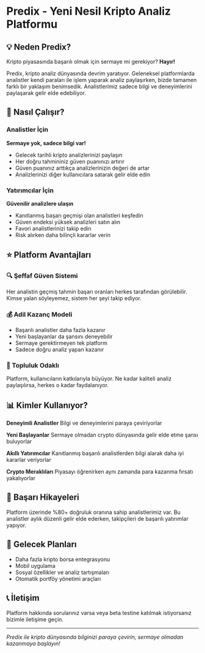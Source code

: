 # Predix - Yeni Nesil Kripto Analiz Platformu

## 💡 Neden Predix?

Kripto piyasasında başarılı olmak için sermaye mi gerekiyor? **Hayır!** 

Predix, kripto analiz dünyasında devrim yaratıyor. Geleneksel platformlarda analistler kendi paraları ile işlem yaparak analiz paylaşırken, bizde tamamen farklı bir yaklaşım benimsedik. Analistlerimiz sadece bilgi ve deneyimlerini paylaşarak gelir elde edebiliyor.

## 🎯 Nasıl Çalışır?

### Analistler İçin
**Sermaye yok, sadece bilgi var!**
- Gelecek tarihli kripto analizlerinizi paylaşın
- Her doğru tahmininiz güven puanınızı artırır
- Güven puanınız arttıkça analizlerinizin değeri de artar
- Analizlerinizi diğer kullanıcılara satarak gelir elde edin

### Yatırımcılar İçin
**Güvenilir analizlere ulaşın**
- Kanıtlanmış başarı geçmişi olan analistleri keşfedin
- Güven endeksi yüksek analizleri satın alın
- Favori analistlerinizi takip edin
- Risk alırken daha bilinçli kararlar verin

## ⭐ Platform Avantajları

### 🔍 Şeffaf Güven Sistemi
Her analistin geçmiş tahmin başarı oranları herkes tarafından görülebilir. Kimse yalan söyleyemez, sistem her şeyi takip ediyor.

### 💰 Adil Kazanç Modeli
- Başarılı analistler daha fazla kazanır
- Yeni başlayanlar da şansını deneyebilir
- Sermaye gerektirmeyen tek platform
- Sadece doğru analiz yapan kazanır

### 🚀 Topluluk Odaklı
Platform, kullanıcıların katkılarıyla büyüyor. Ne kadar kaliteli analiz paylaşılırsa, herkes o kadar faydalanıyor.

## 📊 Kimler Kullanıyor?

**Deneyimli Analistler**
Bilgi ve deneyimlerini paraya çeviriyorlar

**Yeni Başlayanlar** 
Sermaye olmadan crypto dünyasında gelir elde etme şansı buluyorlar

**Akıllı Yatırımcılar**
Kanıtlanmış başarılı analistlerden bilgi alarak daha iyi kararlar veriyorlar

**Crypto Meraklıları**
Piyasayı öğrenirken aynı zamanda para kazanma fırsatı yakalıyorlar

## 🎉 Başarı Hikayeleri

Platform üzerinde %80+ doğruluk oranına sahip analistlerimiz var. Bu analistler aylık düzenli gelir elde ederken, takipçileri de başarılı yatırımlar yapıyor.

## 🔮 Gelecek Planları

- Daha fazla kripto borsa entegrasyonu
- Mobil uygulama
- Sosyal özellikler ve analiz tartışmaları
- Otomatik portföy yönetimi araçları

## 📞 İletişim

Platform hakkında sorularınız varsa veya beta testine katılmak istiyorsanız bizimle iletişime geçin.

---

*Predix ile kripto dünyasında bilginizi paraya çevirin, sermaye olmadan kazanmaya başlayın!* 